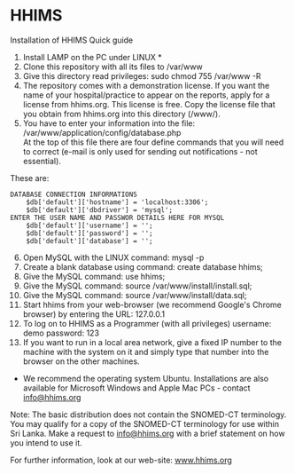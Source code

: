 # HHIMS
Installation of HHIMS
Quick guide

1. Install LAMP on the PC under LINUX * 
2. Clone this repository with all its files to /var/www 
3. Give this directory read privileges: sudo chmod 755 /var/www -R
4. The repository comes with a demonstration license. If you want the name of your hospital/practice to appear on the reports, 
apply for a license from hhims.org. This license is free. Copy the license file that you obtain from hhims.org into this directory (/www/).
5. You have to enter your information into the file: /var/www/application/config/database.php  
At the top of this file there are four define commands that you will need to correct (e-mail is only used for sending out notifications - not essential). 

These are:

	DATABASE CONNECTION INFORMATIONS
		$db['default']['hostname'] = 'localhost:3306';
		$db['default']['dbdriver'] = 'mysql';
	ENTER THE USER NAME AND PASSWOR DETAILS HERE FOR MYSQL
		$db['default']['username'] = '';
		$db['default']['password'] = '';
		$db['default']['database'] = '';

6. Open MySQL with the LINUX command: mysql -p
7. Create a blank database using command: create database hhims;
8. Give the MySQL command: use hhims;
8. Give the MySQL command: source /var/www/install/install.sql;
9. Give the MySQL command: source /var/www/install/data.sql;
10. Start hhims from your web-browser (we recommend Google's Chrome browser) by entering the URL: 127.0.0.1
11. To log on to HHIMS as a Programmer (with all privileges) username: demo  password: 123
12. If you want to run in a local area network, give a fixed IP number to the machine with the system on it and 
simply type that number into the browser on the other machines.

* We recommend the operating system Ubuntu. Installations are also available for Microsoft Windows and Apple Mac PCs - contact info@hhims.org

Note: The basic distribution does not contain the SNOMED-CT terminology. 
You may qualify for a copy of the SNOMED-CT terminology for use within Sri Lanka. 
Make a request to info@hhims.org with a brief statement on how you intend to use it.

For further information, look at our web-site: www.hhims.org
